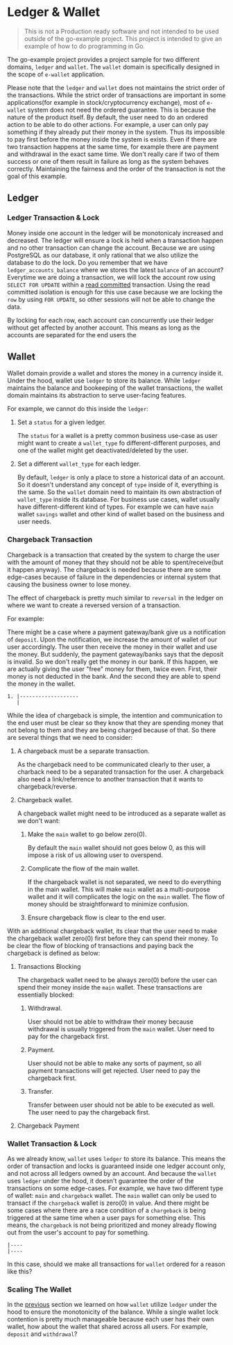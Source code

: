 # Ledger & Wallet

> This is not a Production ready software and not intended to be used outside of the go-example project. This project is intended to give an example of how to do programming in Go.

The go-example project provides a project sample for two different domains, `ledger` and `wallet`. The `wallet` domain is specifically designed in the scope of `e-wallet` application.

Please note that the `ledger` and `wallet` does not maintains the strict order of the transactions. While the strict order of transactions are important in
some applications(for example in stock/cryptocurrency exchange), most of `e-wallet` system does not need the ordered guarantee. This is because the nature of
the product itself. By default, the user need to do an ordered action to be able to do other actions. For example, a user can only pay something if they already
put their money in the system. Thus its impossible to pay first before the money inside the system is exists. Even if there are two transaction happens at the same
time, for example there are payment and withdrawal in the exact same time. We don't really care if two of them success or one of them result in failure as long as
the system behaves correctly. Maintaining the fairness and the order of the transaction is not the goal of this example.

## Ledger

### Ledger Transaction & Lock

Money inside one account in the ledger will be monotonicaly increased and decreased. The ledger will ensure a lock is held when a transaction happen and no other transaction can change the account. Because we are using PostgreSQL as our database, it only rational that we also utilize the database to do the lock. Do you remember that we have `ledger_accounts_balance` where we stores the latest `balance` of an account? Everytime we are doing a transaction, we will lock the account row using `SELECT FOR UPDATE` within a [read committed]() transaction. Using the read committed isolation is enough for this use case because we are locking the `row` by using `FOR UPDATE`, so other sessions will not be able to change the data.

By locking for each row, each account can concurrently use their ledger without get affected by another account. This means as long as the accounts are separated for the end users the


## Wallet

Wallet domain provide a wallet and stores the money in a currency inside it. Under the hood, wallet use `ledger` to store its balance. While `ledger` maintains the balance and bookeeping of the wallet transactions, the wallet domain maintains its abstraction to serve user-facing features.

For example, we cannot do this inside the `ledger`:

1. Set a `status` for a given ledger.

    The `status` for a wallet is a pretty common business use-case as user might want to create a `wallet_type` fo different-different purposes, and one of the wallet might get deactivated/deleted by the user.

2. Set a different `wallet_type` for each ledger.

    By default, `ledger` is only a place to store a historical data of an account. So it doesn't understand any concept of `type` inside of it, everything is the same. So the `wallet` domain need to maintain its own abstraction of `wallet_type` inside its database. For business use cases, wallet usually have different-different kind of types. For example we can have `main` wallet `savings` wallet and other kind of wallet based on the business and user needs.

### Chargeback Transaction

Chargeback is a transaction that created by the system to charge the user with the amount of money that they should not be able to spent/receive(but it happen anyway). The chargeback is needed because there are some edge-cases because of failure in the dependencies or internal system that causing the business owner to lose money.

The effect of chargeback is pretty much similar to `reversal` in the ledger on where we want to create a reversed version of a transaction.

For example:

There might be a case where a payment gateway/bank give us a notification of `deposit`. Upon the notification, we increase the amount of wallet of our user accordingly. The user then receive the money in their wallet and use the money. But suddenly, the payment gateway/banks says that the deposit is invalid. So we don't really get the money in our bank. If this happen, we are actually giving the user "free" money for them, twice even. First, their money is not deducted in the bank. And the second they are able to spend the money in the wallet.

```
1. |-------------------
   | 
```

While the idea of chargeback is simple, the intention and communication to the end user must be clear so they know that they are spending money that not belong to them and they are being charged because of that. So there are several things that we need to consider:

1. A chargeback must be a separate transaction.

    As the chargeback need to be communicated clearly to ther user, a charback need to be a separated transaction for the user. A chargeback also need a link/referrence to another transaction that it wants to chargeback/reverse.

1. Chargeback wallet.

    A chargeback wallet might need to be introduced as a separate wallet as we don't want:

      1. Make the `main` wallet to go below zero(0).

          By default the `main` wallet should not goes below 0, as this will impose a risk of us allowing user to overspend.

      2. Complicate the flow of the main wallet.

          If the chargeback wallet is not separated, we need to do everything in the main wallet. This will make `main` wallet as a multi-purpose wallet and it will complicates the logic on the `main` wallet. The flow of money should be straightforward to minimize confusion.

      3. Ensure chargeback flow is clear to the end user.

With an additional chargeback wallet, its clear that the user need to make the chargeback wallet zero(0) first before they can spend their money. To be clear the flow of blocking of transactions and paying back the chargeback is defined as below:

1.  Transactions Blocking

    The chargeback wallet need to be always zero(0) before the user can spend their money inside the `main` wallet. These transactions are essentially blocked:

    1. Withdrawal.

        User should not be able to withdraw their money because withdrawal is usually triggered from the `main` wallet. User need to pay for the chargeback first.

    2. Payment.

        User should not be able to make any sorts of payment, so all payment transactions will get rejected. User need to pay the chargeback first.

    3. Transfer.

        Transfer between user should not be able to be executed as well. The user need to pay the chargeback first.

2. Chargeback Payment

### Wallet Transaction & Lock

As we already know, `wallet` uses `ledger` to store its balance. This means the order of transaction and locks is guaranteed inside one ledger account only, and not across all ledgers owned by an account. And because the `wallet` uses `ledger` under the hood, it doesn't guarantee the order of the transactions on some edge-cases. For example, we have two different type of wallet: `main` and `chargeback` wallet. The `main` wallet can only be used to transact if the `chargeback` wallet is zero(0) in value. And there might be some cases where there are a race condition of a `chargeback` is being triggered at the same time when a user pays for something else. This means, the `chargeback` is not being prioritized and money already flowing out from the user's account to pay for something.

```text
|----
|----
```

In this case, should we make all transactions for `wallet` ordered for a reason like this?

### Scaling The Wallet

In the [previous](#wallet-transaction--lock) section we learned on how `wallet` utilize `ledger` under the hood to ensure the monotonicity of the balance. While a single wallet lock contention is pretty much manageable because each user has their own wallet, how about the wallet that shared across all users. For example, `deposit` and `withdrawal`?
